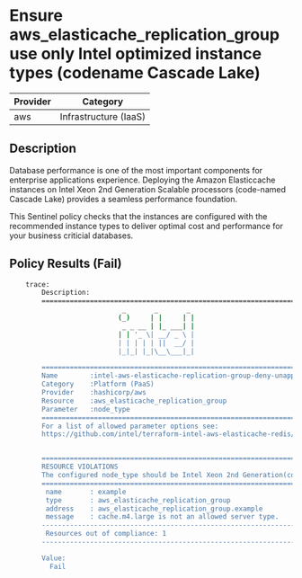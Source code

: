 # Ensure aws_elasticache_replication_group use only Intel optimized instance types (codename Cascade Lake)

| Provider            | Category                 |
|---------------------|--------------------------|
| aws                 | Infrastructure (IaaS)    |

## Description

Database performance is one of the most important components for enterprise applications experience. Deploying the Amazon Elasticcache instances on Intel Xeon 2nd Generation Scalable processors (code-named Cascade Lake) provides a seamless performance foundation.

This Sentinel policy checks that the instances are configured with the recommended instance types to deliver optimal cost and performance for your business criticial databases.

## Policy Results (Fail)

```bash
    trace:
        Description:
        ========================================================================
                            _       _       _
                           (_)     | |     | |
                            _ _ __ | |_ ___| |
                           | | '_ \| __/ _ \ |
                           | | | | | ||  __/ |
                           |_|_| |_|\__\___|_|

        ========================================================================
        Name        :intel-aws-elasticache-replication-group-deny-unapproved-instance-types.sentinel
        Category    :Platform (PaaS)
        Provider    :hashicorp/aws
        Resource    :aws_elasticache_replication_group
        Parameter   :node_type
        ========================================================================
        For a list of allowed parameter options see:
        https://github.com/intel/terraform-intel-aws-elasticache-redis/blob/main/policies.md


        ========================================================================
        RESOURCE VIOLATIONS
        The configured node_type should be Intel Xeon 2nd Generation(code-named Cascade Lake)
        ========================================================================
         name       : example
         type       : aws_elasticache_replication_group
         address    : aws_elasticache_replication_group.example
         message    : cache.m4.large is not an allowed server type.
        ------------------------------------------------------------------------
         Resources out of compliance: 1
        ------------------------------------------------------------------------

        Value:
          Fail
```
